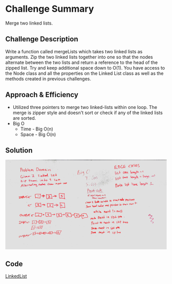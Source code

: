 # Challenge Summary
<!-- Short summary or background information -->
Merge two linked lists.
## Challenge Description
<!-- Description of the challenge -->
Write a function called mergeLists which takes two linked lists as arguments. Zip the two linked lists together into one so that the nodes alternate between the two lists and return a reference to the head of the zipped list. Try and keep additional space down to O(1). You have access to the Node class and all the properties on the Linked List class as well as the methods created in previous challenges.
## Approach & Efficiency
<!-- What approach did you take? Why? What is the Big O space/time for this approach? -->
- Utilized three pointers to merge two linked-lists within one loop. The merge is zipper style and doesn't sort or check if any of the linked lists are sorted.
- Big O
    - Time - Big O(n)
    - Space - Big O(n)
## Solution
<!-- Embedded whiteboard image -->
![whiteboardImage](https://github.com/mattburger/data-structures-and-algorithms/blob/master/code401Challenges/src/main/resources/ll_merge.jpg)

## Code
[LinkedList](https://github.com/mattburger/data-structures-and-algorithms/blob/master/code401Challenges/src/main/java/code401Challenges/LinkedList/LinkedList.java)
